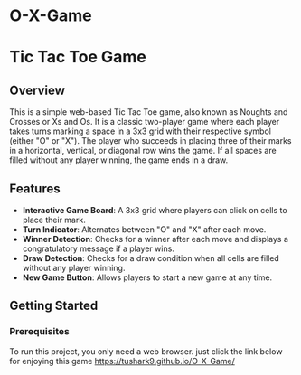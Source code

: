 # O-X-Game
# Tic Tac Toe Game

## Overview

This is a simple web-based Tic Tac Toe game, also known as Noughts and Crosses or Xs and Os. It is a classic two-player game where each player takes turns marking a space in a 3x3 grid with their respective symbol (either "O" or "X"). The player who succeeds in placing three of their marks in a horizontal, vertical, or diagonal row wins the game. If all spaces are filled without any player winning, the game ends in a draw.

## Features

- **Interactive Game Board**: A 3x3 grid where players can click on cells to place their mark.
- **Turn Indicator**: Alternates between "O" and "X" after each move.
- **Winner Detection**: Checks for a winner after each move and displays a congratulatory message if a player wins.
- **Draw Detection**: Checks for a draw condition when all cells are filled without any player winning.
- **New Game Button**: Allows players to start a new game at any time.

## Getting Started

### Prerequisites

To run this project, you only need a web browser.
just click the link below for enjoying this game
 https://tushark9.github.io/O-X-Game/
